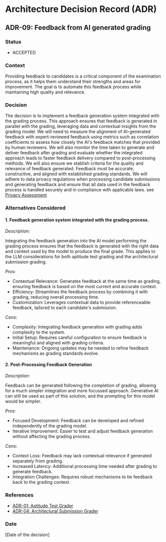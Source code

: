 # Architecture Decision Record (ADR)

## ADR-09: Feedback from AI generated grading

### Status
- ACCEPTED

### Context
Providing feedback to candidates is a critical component of the examination process, as it helps them understand their strengths and areas for improvement. The goal is to automate this feedback process while maintaining high quality and relevance.

### Decision
The decision is to implement a feedback generation system integrated with the grading process. This approach ensures that feedback is generated in parallel with the grading, leveraging data and contextual insights from the grading model. We will need to measure the alignment of AI-generated feedback with expert-reviewed feedback using metrics such as correlation coefficients to assess how closely the AI's feedback matches that provided by human reviewers. We will also monitor the time taken to generate and deliver feedback after grading and evaluate whether the integrated approach leads to faster feedback delivery compared to post-processing methods. We will also ensure we stablish criteria for the quality and relevance of feedback generated. Feedback must be accurate, constructive, and aligned with established grading standards. We will adhere to data privacy regulations when processing candidate submissions and generating feedback and ensure that all data used in the feedback process is handled securely and in compliance with applicable laws. see [Privacy Assessment](/ADRs/Privacy-Assessment.md)

### Alternatives Considered

#### 1. Feedback generation system integrated with the grading process.

*Description*:

Integrating the feedback generation into the AI model performing the grading process ensures that the feedback is generated with the right data and context used by the model to produce the final grade. This applies to the LLM considerations for both aptitude test grading and the architectural submission grading. 

*Pros*:
- Contextual Relevance: Generates feedback at the same time as grading, ensuring feedback is based on the most current and accurate context.
- Efficiency: Streamlines the feedback process by combining it with grading, reducing overall processing time.
- Customization: Leverages contextual data to provide referenceable feedback, tailored to each candidate's submission.

*Cons*:
- Complexity: Integrating feedback generation with grading adds complexity to the system.
- Initial Setup: Requires careful configuration to ensure feedback is meaningful and aligned with grading criteria.
- Maintenance: Ongoing updates may be needed to refine feedback mechanisms as grading standards evolve.

#### 2. Post-Processing Feedback Generation

*Description*:

Feedback can be generated following the completion of grading, allowing for a much simpler integration and more focussed approach. Generative AI can still be used as part of this solution, and the prompting for this model would be simpler.

*Pros*:
- Focused Development: Feedback can be developed and refined independently of the grading model.
- Iterative Improvement: Easier to test and adjust feedback generation without affecting the grading process.

*Cons*:
- Context Loss: Feedback may lack contextual relevance if generated separately from grading.
- Increased Latency: Additional processing time needed after grading to generate feedback.
- Integration Challenges: Requires robust mechanisms to tie feedback back to the grading context.

### References
- [ADR-01: Aptitude Test Grader](./ADR-01-Aptitude-Test-Grader.md)
- [ADR-04: Architectural Submission Grader](./ADR-04-Architectural-Submission-Grader.md)

### Date
[Date of the decision]
